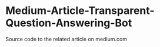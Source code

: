 # Medium-Article-Transparent-Question-Answering-Bot
Source code to the related article on medium.com
